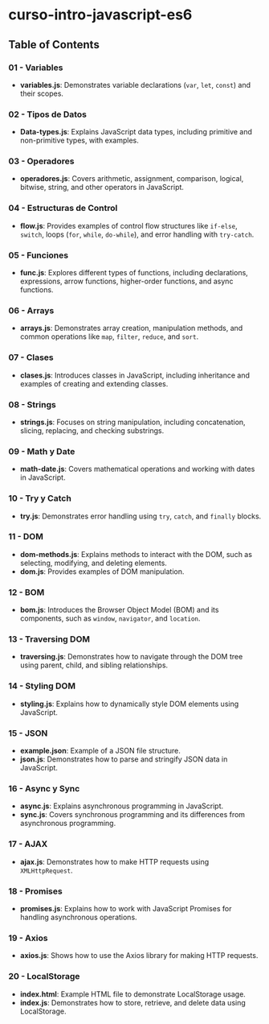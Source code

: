 # curso-intro-javascript-es6

## Table of Contents

### 01 - Variables
- **variables.js**: Demonstrates variable declarations (`var`, `let`, `const`) and their scopes.

### 02 - Tipos de Datos
- **Data-types.js**: Explains JavaScript data types, including primitive and non-primitive types, with examples.

### 03 - Operadores
- **operadores.js**: Covers arithmetic, assignment, comparison, logical, bitwise, string, and other operators in JavaScript.

### 04 - Estructuras de Control
- **flow.js**: Provides examples of control flow structures like `if-else`, `switch`, loops (`for`, `while`, `do-while`), and error handling with `try-catch`.

### 05 - Funciones
- **func.js**: Explores different types of functions, including declarations, expressions, arrow functions, higher-order functions, and async functions.

### 06 - Arrays
- **arrays.js**: Demonstrates array creation, manipulation methods, and common operations like `map`, `filter`, `reduce`, and `sort`.

### 07 - Clases
- **clases.js**: Introduces classes in JavaScript, including inheritance and examples of creating and extending classes.

### 08 - Strings
- **strings.js**: Focuses on string manipulation, including concatenation, slicing, replacing, and checking substrings.

### 09 - Math y Date
- **math-date.js**: Covers mathematical operations and working with dates in JavaScript.

### 10 - Try y Catch
- **try.js**: Demonstrates error handling using `try`, `catch`, and `finally` blocks.

### 11 - DOM
- **dom-methods.js**: Explains methods to interact with the DOM, such as selecting, modifying, and deleting elements.
- **dom.js**: Provides examples of DOM manipulation.

### 12 - BOM
- **bom.js**: Introduces the Browser Object Model (BOM) and its components, such as `window`, `navigator`, and `location`.

### 13 - Traversing DOM
- **traversing.js**: Demonstrates how to navigate through the DOM tree using parent, child, and sibling relationships.

### 14 - Styling DOM
- **styling.js**: Explains how to dynamically style DOM elements using JavaScript.

### 15 - JSON
- **example.json**: Example of a JSON file structure.
- **json.js**: Demonstrates how to parse and stringify JSON data in JavaScript.

### 16 - Async y Sync
- **async.js**: Explains asynchronous programming in JavaScript.
- **sync.js**: Covers synchronous programming and its differences from asynchronous programming.

### 17 - AJAX
- **ajax.js**: Demonstrates how to make HTTP requests using `XMLHttpRequest`.

### 18 - Promises
- **promises.js**: Explains how to work with JavaScript Promises for handling asynchronous operations.

### 19 - Axios
- **axios.js**: Shows how to use the Axios library for making HTTP requests.

### 20 - LocalStorage
- **index.html**: Example HTML file to demonstrate LocalStorage usage.
- **index.js**: Demonstrates how to store, retrieve, and delete data using LocalStorage.
